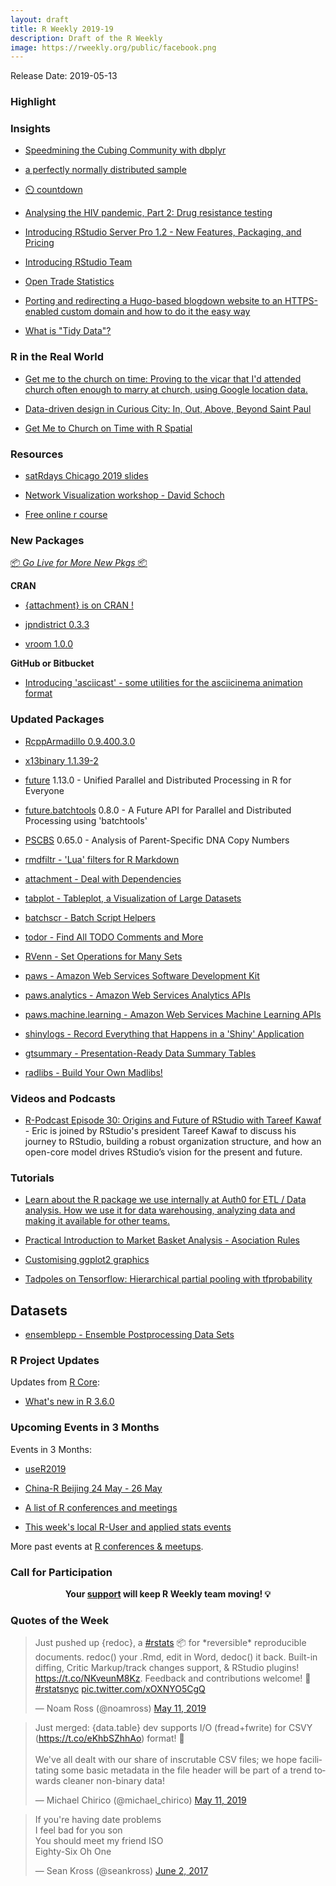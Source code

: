 ```yaml
---
layout: draft
title: R Weekly 2019-19
description: Draft of the R Weekly
image: https://rweekly.org/public/facebook.png
---
```


Release Date: 2019-05-13

###  Highlight



### Insights

+ [Speedmining the Cubing Community with dbplyr](http://staff.math.su.se/hoehle/blog/2019/05/06/wcamining.html)

+ [a perfectly normally distributed sample](https://xianblog.wordpress.com/2019/05/09/a-perfectly-normally-distributed-sample/)

+ [:timer_clock: countdown](https://www.garrickadenbuie.com/project/countdown/)

+ [Analysing the HIV pandemic, Part 2: Drug resistance testing](https://rviews.rstudio.com/2019/05/07/pipeline-for-analysing-hiv-part-2/)

+ [Introducing RStudio Server Pro 1.2 - New Features, Packaging, and Pricing](https://blog.rstudio.com/2019/05/09/introducing-rstudio-server-pro-1-2/)

+ [Introducing RStudio Team](https://blog.rstudio.com/2019/05/09/introducing-rstudio-team/)

+ [Open Trade Statistics](https://ropensci.org/blog/2019/05/09/tradestatistics/)

+ [Porting and redirecting a Hugo-based blogdown website to an HTTPS-enabled custom domain and how to do it the easy way](https://jozef.io/r915-gitlab-pages-own-domain/)

+ [What is "Tidy Data"?](http://www.win-vector.com/blog/2019/05/what-is-tidy-data/)

### R in the Real World

+ [Get me to the church on time: Proving to the vicar that I'd attended church often enough to marry at church, using Google location data.](https://nacnudus.github.io/duncangarmonsway/posts/2019-04-22-get-me-to-the-church-on-time-with-r-spatial)

+ [Data-driven design in Curious City: In, Out, Above, Beyond Saint Paul](http://www.katiejolly.io/blog/2019-04-25/data-driven-design)

+ [Get Me to Church on Time with R Spatial](https://nacnudus.github.io/duncangarmonsway/posts/2019-04-22-get-me-to-the-church-on-time-with-r-spatial/)

###  Resources

+ [satRdays Chicago 2019 slides](https://github.com/satRdays/chicago2019-slides)

+ [Network Visualization workshop - David Schoch](http://talks.schochastics.net/netViz/slides.html)

+ [Free online r course](https://matloff.wordpress.com/2019/05/04/free-online-r-course/)

###  New Packages

<p class="added-hostname"><a href="https://rweekly.org/live" target="_blank" class="externalLink">📦 <i>Go Live for More New Pkgs</i> 📦</a></p>

**CRAN**

+ [{attachment} is on CRAN !](https://rtask.thinkr.fr/blog/attachment-is-on-cran/)

+ [jpndistrict 0.3.3](https://cran.r-project.org/web/packages/jpndistrict/index.html)

+ [vroom 1.0.0](https://www.tidyverse.org/articles/2019/05/vroom-1-0-0/)

**GitHub or Bitbucket**

+ [Introducing 'asciicast' - some utilities for the asciicinema animation format](https://coolbutuseless.github.io/2019/05/05/introducing-asciicast-some-utilities-for-the-asciicinema-animation-format/)

### Updated Packages

+ [RcppArmadillo 0.9.400.3.0](http://dirk.eddelbuettel.com/blog/2019/05/11#rcpparmadillo_0.9.400.3.0)

+ [x13binary 1.1.39-2](http://dirk.eddelbuettel.com/blog/2019/05/07#x13binary_1.1.39-2)

+ [future](https://cran.r-project.org/package=future) 1.13.0 - Unified Parallel and Distributed Processing in R for Everyone

+ [future.batchtools](https://cran.r-project.org/package=future.batchtools) 0.8.0 - A Future API for Parallel and Distributed Processing using 'batchtools'

+ [PSCBS](https://cran.r-project.org/package=PSCBS) 0.65.0 - Analysis of Parent-Specific DNA Copy Numbers

+ [rmdfiltr - 'Lua' filters for R Markdown](https://cran.r-project.org/package=rmdfiltr)

+ [attachment - Deal with Dependencies](https://cran.r-project.org/package=attachment)

+ [tabplot - Tableplot, a Visualization of Large Datasets](https://cran.r-project.org/package=tabplot)

+ [batchscr - Batch Script Helpers](https://cran.r-project.org/package=batchscr)

+ [todor - Find All TODO Comments and More](https://cran.r-project.org/package=todor)

+ [RVenn - Set Operations for Many Sets](https://cran.r-project.org/package=RVenn)

+ [paws - Amazon Web Services Software Development Kit](https://cran.r-project.org/package=paws)

+ [paws.analytics - Amazon Web Services Analytics APIs](https://cran.r-project.org/package=paws.analytics)

+ [paws.machine.learning - Amazon Web Services Machine Learning APIs](https://cran.r-project.org/package=paws.machine.learning)

+ [shinylogs - Record Everything that Happens in a 'Shiny' Application](https://cran.r-project.org/package=shinylogs)

+ [gtsummary - Presentation-Ready Data Summary Tables](https://cran.r-project.org/package=gtsummary)

+ [radlibs - Build Your Own Madlibs!](https://cran.r-project.org/package=radlibs)

###  Videos and Podcasts

+ [R-Podcast Episode 30: Origins and Future of RStudio with Tareef Kawaf](https://r-podcast.org/30) - Eric is joined by RStudio's president Tareef Kawaf to discuss his journey to RStudio, building a robust organization structure, and how an open-core model drives RStudio’s vision for the present and future.

###  Tutorials

+ [Learn about the R package we use internally at Auth0 for ETL / Data analysis. How we use it for data warehousing, analyzing data and making it available for other teams.](https://auth0.com/blog/rauth0-internal-r-package-open-source/)

+ [Practical Introduction to Market Basket Analysis - Asociation Rules](https://blog.rsquaredacademy.com/market-basket-analysis-in-r/)

+ [Customising ggplot2 graphics](https://davidsmale.netlify.com/portfolio/customising-ggplot2-graphics/)

+ [Tadpoles on Tensorflow: Hierarchical partial pooling with tfprobability](https://blogs.rstudio.com/tensorflow/posts/2019-05-06-tadpoles-on-tensorflow/)

## Datasets

+ [ensemblepp - Ensemble Postprocessing Data Sets](https://cran.r-project.org/package=ensemblepp)

<!--<div class="post-more-begin></div><div class="post-more-end"></div>-->

###  R Project Updates

Updates from [R Core](http://developer.r-project.org/blosxom.cgi/R-devel/NEWS):

+ [What's new in R 3.6.0](https://blog.revolutionanalytics.com/2019/05/whats-new-in-r-360.html)

###  Upcoming Events in 3 Months

Events in 3 Months:

+ [useR2019](http://www.user2019.fr/)

+ [China-R Beijing 24 May - 26 May](https://cosx.org/2019/03/12th-china-r-beijing-announcement/)

+ [A list of R conferences and meetings](https://jumpingrivers.github.io/meetingsR/events.html)

+ [This week's local R-User and applied stats events](https://community.rstudio.com/c/irl)

More past events at [R conferences & meetups](https://conf.rweekly.org).

###  Call for Participation

<p class="hide-support added-hostname support-rweekly" style="text-align: center;font-weight: bold;">Your <a class="non-visited externalLink" href="https://www.patreon.com/rweekly" onclick="pas(this)">support</a> will keep R Weekly team moving! 💡</p>

###  Quotes of the Week

<blockquote class="twitter-tweet"><p lang="en" dir="ltr">Just pushed up {redoc}, a <a href="https://twitter.com/hashtag/rstats?src=hash&amp;ref_src=twsrc%5Etfw">#rstats</a> 📦 for *reversible* reproducible documents. redoc() your .Rmd, edit in Word, dedoc() it back. Built-in diffing, Critic Markup/track changes support, &amp; RStudio plugins! <a href="https://t.co/NKveunM8Kz">https://t.co/NKveunM8Kz</a>. Feedback and contributions welcome! 🙏 <a href="https://twitter.com/hashtag/rstatsnyc?src=hash&amp;ref_src=twsrc%5Etfw">#rstatsnyc</a> <a href="https://t.co/xOXNYO5CgQ">pic.twitter.com/xOXNYO5CgQ</a></p>&mdash; Noam Ross (@noamross) <a href="https://twitter.com/noamross/status/1127273301443850240?ref_src=twsrc%5Etfw">May 11, 2019</a></blockquote> <script async src="https://platform.twitter.com/widgets.js" charset="utf-8"></script>

<blockquote class="twitter-tweet"><p lang="en" dir="ltr">Just merged: {data.table} dev supports I/O (fread+fwrite) for CSVY (<a href="https://t.co/eKhbSZhhAo">https://t.co/eKhbSZhhAo</a>) format! 🎉<br><br>We&#39;ve all dealt with our share of inscrutable CSV files; we hope facilitating some basic metadata in the file header will be part of a trend towards cleaner non-binary data!</p>&mdash; Michael Chirico (@michael_chirico) <a href="https://twitter.com/michael_chirico/status/1127180555554934785?ref_src=twsrc%5Etfw">May 11, 2019</a></blockquote> <script async src="https://platform.twitter.com/widgets.js" charset="utf-8"></script>

<blockquote class="twitter-tweet"><p lang="en" dir="ltr">If you&#39;re having date problems<br>I feel bad for you son<br>You should meet my friend ISO<br>Eighty-Six Oh One</p>&mdash; Sean Kross (@seankross) <a href="https://twitter.com/seankross/status/870455293108510720?ref_src=twsrc%5Etfw">June 2, 2017</a></blockquote> <script async src="https://platform.twitter.com/widgets.js" charset="utf-8"></script>
